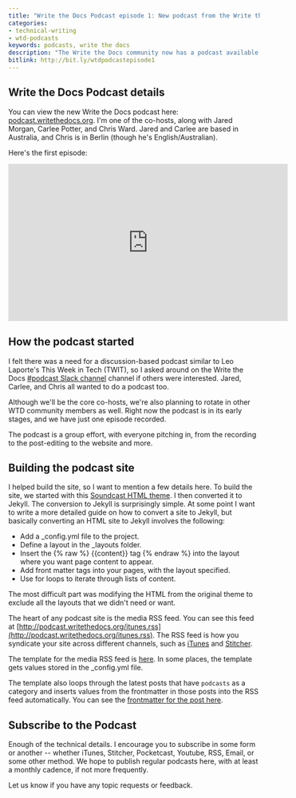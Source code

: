 ```yaml
---
title: "Write the Docs Podcast episode 1: New podcast from the Write the Docs community"
categories:
- technical-writing
- wtd-podcasts
keywords: podcasts, write the docs
description: "The Write the Docs community now has a podcast available. The podcast follows a discussion-based format with several co-hosts talking about recent articles or topics related to tech comm. The podcast is available on almost every podcast platform."
bitlink: http://bit.ly/wtdpodcastepisode1
---
```


## Write the Docs Podcast details

You can view the new Write the Docs podcast here: [podcast.writethedocs.org](http://podcast.writethedocs.org). I'm one of the co-hosts, along with Jared Morgan, Carlee Potter, and Chris Ward. Jared and Carlee are based in Australia, and Chris is in Berlin (though he's English/Australian).

Here's the first episode:

<iframe width="560" height="315" src="https://www.youtube.com/embed/o1_TXiltVfA" frameborder="0" allowfullscreen></iframe>

## How the podcast started

I felt there was a need for a discussion-based podcast similar to Leo Laporte's This Week in Tech (TWIT), so I asked around on the Write the Docs [#podcast Slack channel](https://writethedocs.slack.com/messages/podcast/) channel if others were interested. Jared, Carlee, and Chris all wanted to do a podcast too.

Although we'll be the core co-hosts, we're also planning to rotate in other WTD community members as well. Right now the podcast is in its early stages, and we have just one episode recorded.

The podcast is a group effort, with everyone pitching in, from the recording to the post-editing to the website and more.

## Building the podcast site

I helped build the site, so I want to mention a few details here. To build the site, we started with this [Soundcast HTML theme](http://preview.themeforest.net/item/soundcast-podcast-responsive-theme/full_screen_preview/15691831?_ga=1.186618985.1798318015.1478823039). I then converted it to Jekyll. The conversion to Jekyll is surprisingly simple. At some point I want to write a more detailed guide on how to convert a site to Jekyll, but basically converting an HTML site to Jekyll involves the following:

* Add a _config.yml file to the project.
* Define a layout in the _layouts folder.
* Insert the {% raw %} {{content}} tag {% endraw %} into the layout where you want page content to appear.
* Add front matter tags into your pages, with the layout specified.
* Use for loops to iterate through lists of content.

The most difficult part was modifying the HTML from the original theme to exclude all the layouts that we didn't need or want.

The heart of any podcast site is the media RSS feed. You can see this feed at [http://podcast.writethedocs.org/itunes.rss](http://podcast.writethedocs.org/itunes.rss). The RSS feed is how you syndicate your site across different channels, such as [iTunes](https://itunes.apple.com/us/podcast/write-the-docs-podcast/id1178393510) and [Stitcher](http://www.stitcher.com/podcast/write-the-docs-podcast).

The template for the media RSS feed is [here](https://github.com/writethedocspodcast/writethedocspodcast.github.io/blob/master/itunes.rss). In some places, the template gets values stored in the _config.yml file.

The template also loops through the latest posts that have `podcasts` as a category and inserts values from the frontmatter in those posts into the RSS feed automatically. You can see the [frontmatter for the post here](https://github.com/writethedocspodcast/writethedocspodcast.github.io/blob/master/_posts/2016-11-19-episode-1-this-week-in-tech-comm.md).

## Subscribe to the Podcast

Enough of the technical details. I encourage you to subscribe in some form or another -- whether iTunes, Stitcher, Pocketcast, Youtube, RSS, Email, or some other method. We hope to publish regular podcasts here, with at least a monthly cadence, if not more frequently.

Let us know if you have any topic requests or feedback.
